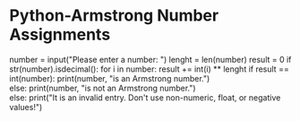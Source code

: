 # Python-Armstrong Number Assignments

number = input("Please enter a number: ")
lenght = len(number)
result = 0
if str(number).isdecimal():
    for i in number:
        result += int(i) ** lenght
    if result == int(number):
        print(number, "is an Armstrong number.")  
    else:
        print(number, "is not an Armstrong number.")  
else:
    print("It is an invalid entry. Don't use non-numeric, float, or negative values!") 
